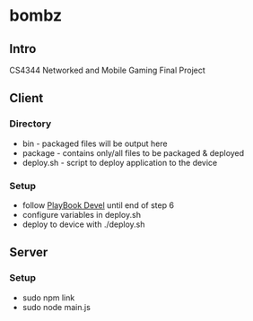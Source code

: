 # bombz

## Intro
CS4344 Networked and Mobile Gaming Final Project

## Client

### Directory
* bin - packaged files will be output here
* package - contains only/all files to be packaged & deployed
* deploy.sh - script to deploy application to the device

### Setup
* follow [PlayBook Devel](http://blog.nus.edu.sg/cs4344/playbook-devel/) until end of step 6
* configure variables in deploy.sh
* deploy to device with ./deploy.sh

## Server

### Setup
* sudo npm link
* sudo node main.js

